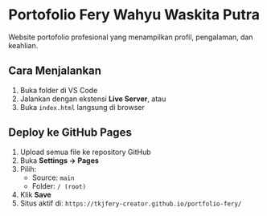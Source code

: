 # Portofolio Fery Wahyu Waskita Putra

Website portofolio profesional yang menampilkan profil, pengalaman, dan keahlian.

## Cara Menjalankan
1. Buka folder di VS Code  
2. Jalankan dengan ekstensi **Live Server**, atau  
3. Buka `index.html` langsung di browser

## Deploy ke GitHub Pages
1. Upload semua file ke repository GitHub
2. Buka **Settings → Pages**
3. Pilih:
   - Source: `main`
   - Folder: `/ (root)`
4. Klik **Save**
5. Situs aktif di: `https://tkjfery-creator.github.io/portfolio-fery/`
